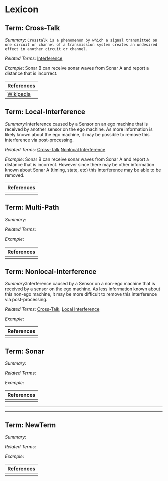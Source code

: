 # Lexicon

## Term: Cross-Talk
_Summary_: `Crosstalk is a phenomenon by which a signal transmitted on one circuit or channel of a transmission system creates an undesired effect in another circuit or channel.`

_Related Terms_: [Interference](#term-interference)

_Example_: Sonar B can receive sonar waves from Sonar A and report a distance that is incorrect.

| References |
| --- |
| [Wikipedia](https://en.wikipedia.org/wiki/Crosstalk) | 

## Term: Local-Interference
_Summary_:Interference caused by a Sensor on an ego machine that is received by another sensor on the ego machine.  As more information is likely known about the ego machine, it may be possible to remove this interference via post-processing.

_Related Terms_: [Cross-Talk](#term-cross-talk),[Nonlocal Interference](#term-nonlocal-interference)

_Example_: Sonar B can receive sonar waves from Sonar A and report a distance that is incorrect.  However since there may be other information known about Sonar A (timing, state, etc) this interference may be able to be removed.

| References |
| --- |
| | 

## Term: Multi-Path
_Summary_:

_Related Terms_:

_Example_:

| References |
| --- |
| | 

## Term: Nonlocal-Interference
_Summary_:Interference caused by a Sensor on a non-ego machine that is received by a sensor on the ego machine.  As less information known about this non-ego machine, it may be more difficult to remove this interference via post-processing.

_Related Terms_: [Cross-Talk](#term-cross-talk), [Local Interference](#term-local-interference)

_Example_:

| References |
| --- |
| | 



## Term: Sonar
_Summary_:

_Related Terms_:

_Example_:

| References |
| --- |
| | 



-----------
---

## Term: NewTerm
_Summary_:

_Related Terms_:

_Example_:

| References |
| --- |
| | 